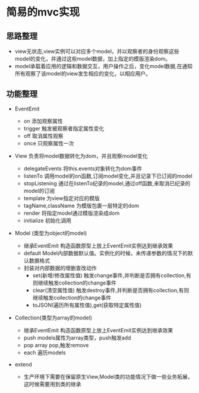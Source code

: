# 简易的mvc实现

## 思路整理
 - view无状态,view实例可以对应多个model，并以观察者的身份观察这些model的变化，并通过这些model数据，加上指定的模版渲染dom。
 - model承载着应用的逻辑和数据交互，用户操作之后，变化model数据,在通知所有观察了该model的view发生相应的变化，以相应用户。
 
## 功能整理
- EventEmit
	- on 添加观察属性
	- trigger 触发被观察者指定属性变化
	- off 取消属性观察
	- once 只观察属性一次
- View 负责将model数据转化为dom，并且观察model变化
	- delegateEvents 将this.events对象转化为dom事件
	- listenTo 调用model的on函数,订阅model变化,并且记录下已订阅的model
	- stopListening 通过在listenTo纪录的model,通过off函数,来取消已纪录的model的订阅
	- template 为view指定对应的模版
	- tagName,className 为模版包裹一层特定的dom
	- render 将指定model通过模版渲染成dom
	- initialize 初始化调用
- Model (类型为object的model)
	- 继承EventEmit 构造函数原型上放上EventEmit实例达到继承效果
	- default Model内部数据默认值。实例化的时候，未传递参数的情况下的默认数据格式
	- 封装对内部数据的增删查改动作
		-  set(新增/修改属性值) 触发change事件,并判断是否拥有collection,有则继续触发collection的change事件
		-  clear(清空属性值) 触发destroy事件,并判断是否拥有collection,有则继续触发collection的change事件
		-  toJSON(遍历所有属性值),get(获取特定属性值)
	
	
- Collection(类型为array的model)
	- 继承EventEmit 构造函数原型上放上EventEmit实例达到继承效果
	- push models属性为array类型，push触发add
	- pop array pop,触发remove
	- each 遍历models
- extend
	- 生产环境下需要在保留原生View,Model类的功能情况下做一些业务拓展，这时候需要用到类的继承




	
	
	